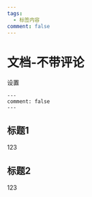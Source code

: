 ```yaml
---
tags:
  - 标签内容
comment: false
---
```


# 文档-不带评论

设置
```
---
comment: false
---
```

## 标题1
123

## 标题2
123
